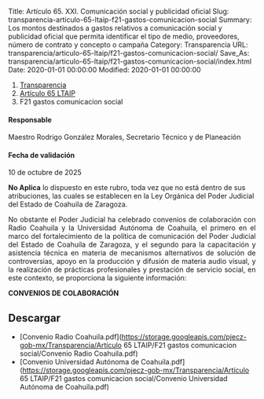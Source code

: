 Title: Artículo 65. XXI. Comunicación social y publicidad oficial
Slug: transparencia-articulo-65-ltaip-f21-gastos-comunicacion-social
Summary: Los montos destinados a gastos relativos a comunicación social y publicidad oficial que permita identificar el tipo de medio, proveedores, número de contrato y concepto o campaña
Category: Transparencia
URL: transparencia/articulo-65-ltaip/f21-gastos-comunicacion-social/
Save_As: transparencia/articulo-65-ltaip/f21-gastos-comunicacion-social/index.html
Date: 2020-01-01 00:00:00
Modified: 2020-01-01 00:00:00


<nav aria-label="breadcrumb">
<ol class="breadcrumb">
<li class="breadcrumb-item"><a href="../../">Transparencia</a></li>
<li class="breadcrumb-item"><a href="../">Artículo 65 LTAIP</a></li>
<li class="breadcrumb-item active" aria-current="page">F21 gastos comunicacion social</li>
</ol>
</nav>



#### Responsable

Maestro Rodrigo González Morales, Secretario Técnico y de Planeación


#### Fecha de validación

10 de octubre de 2025


**No Aplica** lo dispuesto en este rubro, toda vez que no está dentro de sus atribuciones, las cuales se establecen en la Ley Orgánica del Poder Judicial del Estado de Coahuila de Zaragoza.

<div style="text-align: justify;">
No obstante el Poder Judicial ha celebrado convenios de colaboración con Radio Coahuila y la Universidad Autónoma de Coahuila, el primero en el marco del fortalecimiento de la política de comunicación del Poder Judicial del Estado de Coahuila de Zaragoza, y el segundo para la capacitación y asistencia técnica en materia de mecanismos alternativos de solución de controversias, apoyo en la producción y difusión de materia audio visual, y la realización de prácticas profesionales y prestación de servicio social, en este contexto, se proporciona la siguiente información:
</div>

**CONVENIOS DE COLABORACIÓN**
## Descargar

- [Convenio Radio Coahuila.pdf](https://storage.googleapis.com/pjecz-gob-mx/Transparencia/Artículo 65 LTAIP/F21 gastos comunicacion social/Convenio Radio Coahuila.pdf)
- [Convenio Universidad Autónoma de Coahuila.pdf](https://storage.googleapis.com/pjecz-gob-mx/Transparencia/Artículo 65 LTAIP/F21 gastos comunicacion social/Convenio Universidad Autónoma de Coahuila.pdf)
